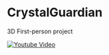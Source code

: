 # CrystalGuardian
3D First-person project

[![Youtube Video](http://i3.ytimg.com/vi/vbQ2ZYTpEKs/maxresdefault.jpg)](https://www.youtube.com/watch?v=vbQ2ZYTpEKs "Youtube Video")
